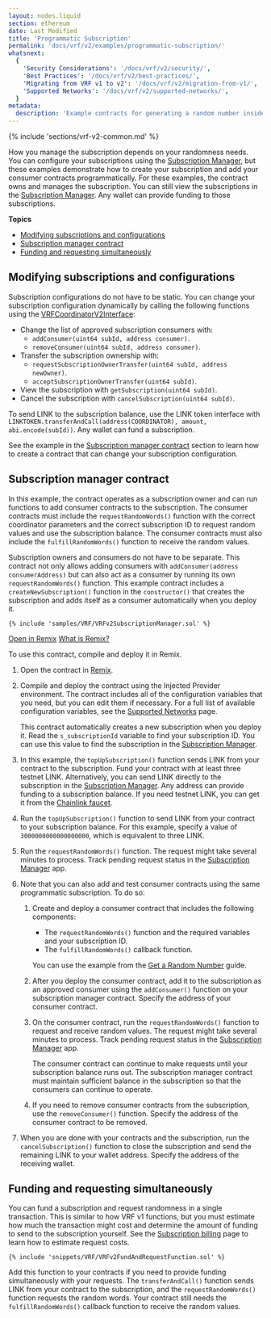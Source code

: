```yaml
---
layout: nodes.liquid
section: ethereum
date: Last Modified
title: 'Programmatic Subscription'
permalink: 'docs/vrf/v2/examples/programmatic-subscription/'
whatsnext:
  {
    'Security Considerations': '/docs/vrf/v2/security/',
    'Best Practices': '/docs/vrf/v2/best-practices/',
    'Migrating from VRF v1 to v2': '/docs/vrf/v2/migration-from-v1/',
    'Supported Networks': '/docs/vrf/v2/supported-networks/',
  }
metadata:
  description: 'Example contracts for generating a random number inside a smart contract using Chainlink VRF v2.'
---
```


{% include 'sections/vrf-v2-common.md' %}

How you manage the subscription depends on your randomness needs. You can configure your subscriptions using the [Subscription Manager](https://vrf.chain.link), but these examples demonstrate how to create your subscription and add your consumer contracts programmatically. For these examples, the contract owns and manages the subscription. You can still view the subscriptions in the [Subscription Manager](https://vrf.chain.link). Any wallet can provide funding to those subscriptions.

**Topics**

- [Modifying subscriptions and configurations](#modifying-subscriptions-and-configurations)
- [Subscription manager contract](#subscription-manager-contract)
- [Funding and requesting simultaneously](#funding-and-requesting-simultaneously)

## Modifying subscriptions and configurations

Subscription configurations do not have to be static. You can change your subscription configuration dynamically by calling the following functions using the [VRFCoordinatorV2Interface](https://github.com/smartcontractkit/chainlink/blob/develop/contracts/src/v0.8/interfaces/VRFCoordinatorV2Interface.sol):

- Change the list of approved subscription consumers with:
  - `addConsumer(uint64 subId, address consumer)`.
  - `removeConsumer(uint64 subId, address consumer)`.
- Transfer the subscription ownership with:
  - `requestSubscriptionOwnerTransfer(uint64 subId, address newOwner)`.
  - `acceptSubscriptionOwnerTransfer(uint64 subId)`.
- View the subscription with `getSubscription(uint64 subId)`.
- Cancel the subscription with `cancelSubscription(uint64 subId)`.

To send LINK to the subscription balance, use the LINK token interface with `LINKTOKEN.transferAndCall(address(COORDINATOR), amount, abi.encode(subId))`. Any wallet can fund a subscription.

See the example in the [Subscription manager contract](#subscription-manager-contract) section to learn how to create a contract that can change your subscription configuration.

## Subscription manager contract

In this example, the contract operates as a subscription owner and can run functions to add consumer contracts to the subscription. The consumer contracts must include the `requestRandomWords()` function with the correct coordinator parameters and the correct subscription ID to request random values and use the subscription balance. The consumer contracts must also include the `fulfillRandomWords()` function to receive the random values.

Subscription owners and consumers do not have to be separate. This contract not only allows adding consumers with `addConsumer(address consumerAddress)` but can also act as a consumer by running its own `requestRandomWords()` function. This example contract includes a `createNewSubscription()` function in the `constructor()` that creates the subscription and adds itself as a consumer automatically when you deploy it.

```solidity
{% include 'samples/VRF/VRFv2SubscriptionManager.sol' %}
```

<!-- prettier-ignore -->
<div class="remix-callout">
      <a href="https://remix.ethereum.org/#url=https://docs.chain.link/samples/VRF/VRFv2SubscriptionManager.sol" target="_blank" >Open in Remix</a>
      <a href="/docs/conceptual-overview/#what-is-remix">What is Remix?</a>
</div>

To use this contract, compile and deploy it in Remix.

1. Open the contract in [Remix](https://remix.ethereum.org/#url=https://docs.chain.link/samples/VRF/VRFv2SubscriptionManager.sol).

1. Compile and deploy the contract using the Injected Provider environment. The contract includes all of the configuration variables that you need, but you can edit them if necessary. For a full list of available configuration variables, see the [Supported Networks](/docs/vrf/v2/supported-networks/) page.

   This contract automatically creates a new subscription when you deploy it. Read the `s_subscriptionId` variable to find your subscription ID. You can use this value to find the subscription in the [Subscription Manager](https://vrf.chain.link).

1. In this example, the `topUpSubscription()` function sends LINK from your contract to the subscription. Fund your contract with at least three testnet LINK. Alternatively, you can send LINK directly to the subscription in the [Subscription Manager](https://vrf.chain.link). Any address can provide funding to a subscription balance. If you need testnet LINK, you can get it from the [Chainlink faucet](https://faucets.chain.link/goerli).

1. Run the `topUpSubscription()` function to send LINK from your contract to your subscription balance. For this example, specify a value of `3000000000000000000`, which is equivalent to three LINK.

1. Run the `requestRandomWords()` function. The request might take several minutes to process. Track pending request status in the [Subscription Manager](https://vrf.chain.link) app.

1. Note that you can also add and test consumer contracts using the same programmatic subscription. To do so:

   1. Create and deploy a consumer contract that includes the following components:

      - The `requestRandomWords()` function and the required variables and your subscription ID.
      - The `fulfillRandomWords()` callback function.

      You can use the example from the [Get a Random Number](/docs/vrf/v2/examples/get-a-random-number/#analyzing-the-contract) guide.

   1. After you deploy the consumer contract, add it to the subscription as an approved consumer using the `addConsumer()` function on your subscription manager contract. Specify the address of your consumer contract.

   1. On the consumer contract, run the `requestRandomWords()` function to request and receive random values. The request might take several minutes to process. Track pending request status in the [Subscription Manager](https://vrf.chain.link) app.

      The consumer contract can continue to make requests until your subscription balance runs out. The subscription manager contract must maintain sufficient balance in the subscription so that the consumers can continue to operate.

   1. If you need to remove consumer contracts from the subscription, use the `removeConsumer()` function. Specify the address of the consumer contract to be removed.

1. When you are done with your contracts and the subscription, run the `cancelSubscription()` function to close the subscription and send the remaining LINK to your wallet address. Specify the address of the receiving wallet.

## Funding and requesting simultaneously

You can fund a subscription and request randomness in a single transaction. This is similar to how VRF v1 functions, but you must estimate how much the transaction might cost and determine the amount of funding to send to the subscription yourself. See the [Subscription billing](/docs/vrf/v2/introduction/#subscription-billing) page to learn how to estimate request costs.

```solidity
{% include 'snippets/VRF/VRFv2FundAndRequestFunction.sol' %}
```

Add this function to your contracts if you need to provide funding simultaneously with your requests. The `transferAndCall()` function sends LINK from your contract to the subscription, and the `requestRandomWords()` function requests the random words. Your contract still needs the `fulfillRandomWords()` callback function to receive the random values.

